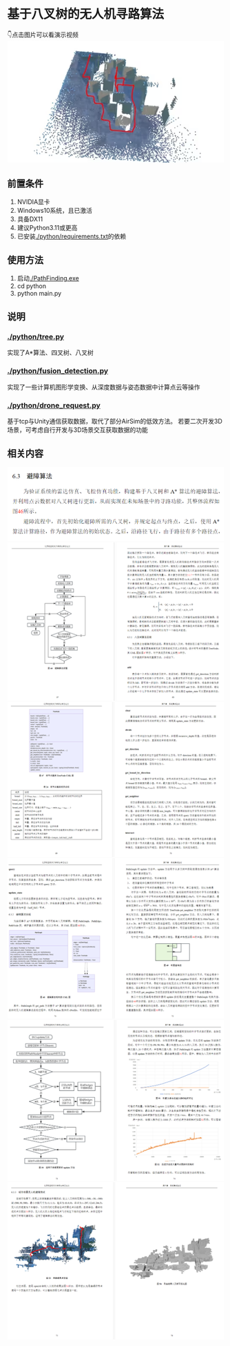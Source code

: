# 基于八叉树的无人机寻路算法
👇点击图片可以看演示视频
[![演示视频](figures/cover.png)](https://www.bilibili.com/video/BV1hmi9YTEy7)


## 前置条件
1. NVIDIA显卡
2. Windows10系统，且已激活
3. 具备DX11
4. 建议Python3.11或更高
5. 已安装[./python/requirements.txt]()的依赖

## 使用方法
1. 启动[./PathFinding.exe]()
2. cd python
3. python main.py

## 说明
### [./python/tree.py]()
实现了A*算法、四叉树、八叉树
### [./python/fusion_detection.py]()
实现了一些计算机图形学变换、从深度数据与姿态数据中计算点云等操作
### [./python/drone_request.py]()
基于tcp与Unity通信获取数据，取代了部分AirSim的低效方法。
若要二次开发3D场景，可考虑自行开发与3D场景交互获取数据的功能

## 相关内容
![](figures/1.png)
![](figures/2.png)
![](figures/3.png)
![](figures/4.png)
![](figures/5.png)
![](figures/6.png)